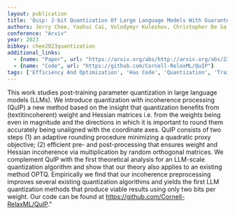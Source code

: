 ```yaml
---
layout: publication
title: 'Quip: 2-bit Quantization Of Large Language Models With Guarantees'
authors: Jerry Chee, Yaohui Cai, Volodymyr Kuleshov, Christopher De Sa
conference: "Arxiv"
year: 2023
bibkey: chee2023quantization
additional_links:
  - {name: "Paper", url: "https://arxiv.org/abs/http://arxiv.org/abs/2307.13304v2"}
  - {name: "Code", url: "https://github.com/Cornell-RelaxML/QuIP"}
tags: ['Efficiency And Optimization', 'Has Code', 'Quantization', 'Training Techniques']
---
```

This work studies post-training parameter quantization in large language models (LLMs). We introduce quantization with incoherence processing (QuIP) a new method based on the insight that quantization benefits from (textitincoherent) weight and Hessian matrices i.e. from the weights being even in magnitude and the directions in which it is important to round them accurately being unaligned with the coordinate axes. QuIP consists of two steps (1) an adaptive rounding procedure minimizing a quadratic proxy objective; (2) efficient pre- and post-processing that ensures weight and Hessian incoherence via multiplication by random orthogonal matrices. We complement QuIP with the first theoretical analysis for an LLM-scale quantization algorithm and show that our theory also applies to an existing method OPTQ. Empirically we find that our incoherence preprocessing improves several existing quantization algorithms and yields the first LLM quantization methods that produce viable results using only two bits per weight. Our code can be found at https://github.com/Cornell-RelaxML/QuIP."
